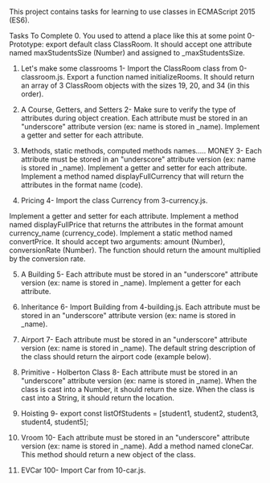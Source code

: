 This project contains tasks for learning to use classes in ECMAScript 2015 (ES6).

Tasks To Complete
 0. You used to attend a place like this at some point
0- Prototype: export default class ClassRoom.
It should accept one attribute named maxStudentsSize (Number) and assigned to _maxStudentsSize.
 
 1. Let's make some classrooms
1- Import the ClassRoom class from 0-classroom.js.
Export a function named initializeRooms. It should return an array of 3 ClassRoom objects with the sizes 19, 20, and 34 (in this order).
 2. A Course, Getters, and Setters
2- Make sure to verify the type of attributes during object creation.
Each attribute must be stored in an "underscore" attribute version (ex: name is stored in _name).
Implement a getter and setter for each attribute.
 
 3. Methods, static methods, computed methods names..... MONEY
3- Each attribute must be stored in an "underscore" attribute version (ex: name is stored in _name).
Implement a getter and setter for each attribute.
Implement a method named displayFullCurrency that will return the attributes in the format name (code).
 
 4. Pricing
4- Import the class Currency from 3-currency.js.

Implement a getter and setter for each attribute.
Implement a method named displayFullPrice that returns the attributes in the format amount currency_name (currency_code).
Implement a static method named convertPrice. It should accept two arguments: amount (Number), conversionRate (Number). The function should return the amount multiplied by the conversion rate.
 
 5. A Building
5- Each attribute must be stored in an "underscore" attribute version (ex: name is stored in _name).
Implement a getter for each attribute.

 6. Inheritance
6- Import Building from 4-building.js.
Each attribute must be stored in an "underscore" attribute version (ex: name is stored in _name).

 7. Airport
7- Each attribute must be stored in an "underscore" attribute version (ex: name is stored in _name).
The default string description of the class should return the airport code (example below).
 
 8. Primitive - Holberton Class
8- Each attribute must be stored in an "underscore" attribute version (ex: name is stored in _name).
When the class is cast into a Number, it should return the size.
When the class is cast into a String, it should return the location.
 
 9. Hoisting
9- export const listOfStudents = [student1, student2, student3, student4, student5];
 
 10. Vroom
10- Each attribute must be stored in an "underscore" attribute version (ex: name is stored in _name).
Add a method named cloneCar. This method should return a new object of the class.

 11. EVCar
100- Import Car from 10-car.js.
